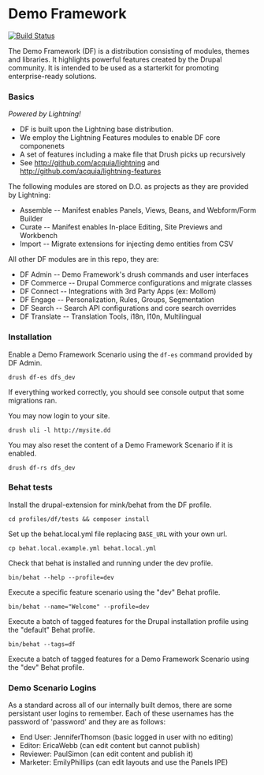 # Demo Framework
[![Build Status](https://magnum.travis-ci.com/acquia/demo_framework.svg?token=fkKCDWeX7fUCfybPUjJb&branch=7.x)](https://magnum.travis-ci.com/acquia/demo_framework)

The Demo Framework (DF) is a distribution consisting of modules, themes and libraries. It highlights powerful features created by the Drupal community. It is intended to be used as a starterkit for promoting enterprise-ready solutions.

### Basics

*Powered by Lightning!*
- DF is built upon the Lightning base distribution.
- We employ the Lightning Features modules to enable DF core componenets
- A set of features including a make file that Drush picks up recursively
- See http://github.com/acquia/lightning and http://github.com/acquia/lightning-features

The following modules are stored on D.O. as projects as they are provided by Lightning:
- Assemble -- Manifest enables Panels, Views, Beans, and Webform/Form Builder
- Curate -- Manifest enables In-place Editing, Site Previews and Workbench
- Import -- Migrate extensions for injecting demo entities from CSV

All other DF  modules are in this repo, they are:
- DF Admin -- Demo Framework's drush commands and user interfaces
- DF Commerce -- Drupal Commerce configurations and migrate classes
- DF Connect -- Integrations with 3rd Party Apps (ex: Mollom)
- DF Engage -- Personalization, Rules, Groups, Segmentation
- DF Search -- Search API configurations and core search overrides
- DF Translate -- Translation Tools, i18n, l10n, Multilingual

### Installation

Enable a Demo Framework Scenario using the ``df-es`` command provided by DF Admin.

  ``drush df-es dfs_dev``

If everything worked correctly, you should see console output that some migrations ran.

You may now login to your site.

  ``drush uli -l http://mysite.dd``

You may also reset the content of a Demo Framework Scenario if it is enabled.

  ``drush df-rs dfs_dev``

### Behat tests

Install the drupal-extension for mink/behat from the DF profile.

  ``cd profiles/df/tests && composer install``

Set up the behat.local.yml file replacing ``BASE_URL`` with your own url.

  ``cp behat.local.example.yml behat.local.yml``

Check that behat is installed and running under the dev profile.

  ``bin/behat --help --profile=dev``

Execute a specific feature scenario using the "dev" Behat profile.

  ``bin/behat --name="Welcome" --profile=dev``

Execute a batch of tagged features for the Drupal installation profile using the "default" Behat profile.

  ``bin/behat --tags=df``

Execute a batch of tagged features for a Demo Framework Scenario using the "dev" Behat profile.

### Demo Scenario Logins

As a standard across all of our internally built demos, there are some persistant user logins to remember. Each of these usernames has the password of 'password' and they are as follows:
- End User: JenniferThomson  (basic logged in user with no editing)
- Editor: EricaWebb  (can edit content but cannot publish)
- Reviewer: PaulSimon  (can edit content and publish it)
- Marketer: EmilyPhillips  (can edit layouts and use the Panels IPE)

